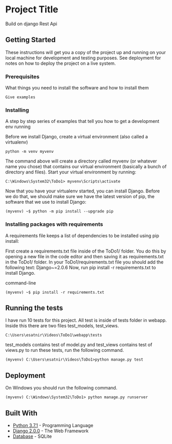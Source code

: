 # Project Title
Build on django Rest Api

## Getting Started

These instructions will get you a copy of the project up and running on your local machine for development and testing purposes. See deployment for notes on how to deploy the project on a live system.

### Prerequisites

What things you need to install the software and how to install them

```
Give examples
```

### Installing

A step by step series of examples that tell you how to get a development env running

Before we install Django, create a virtual environment (also called a virtualenv)

```
python -m venv myvenv
```

The command above will create a directory called myvenv (or whatever name you chose) that contains our virtual environment (basically a bunch of directory and files).
Start your virtual environment by running:

```
C:\Windows\System32\ToDo1> myvenv\Scripts\activate
```
Now that you have your virtualenv started, you can install Django.
Before we do that, we should make sure we have the latest version of pip, the software that we use to install Django:

```
(myvenv) ~$ python -m pip install --upgrade pip
```
###  Installing packages with requirements
A requirements file keeps a list of dependencies to be installed using pip install:

First create a requirements.txt file inside of the ToDo1/ folder. You do this by opening a new file in the code editor and then saving it as requirements.txt in the ToDo1/ folder.
In your ToDo1/requirements.txt file you should add the following text:
Django~=2.0.6
Now, run pip install -r requirements.txt  to install Django.

command-line
```
(myvenv) ~$ pip install -r requirements.txt
```




## Running the tests

I have run 10 tests for this project. All test is inside of tests folder in webapp. Inside this there are two files test_models, test_views.
```
C:\Users\esatnir\Videos\ToDo1\webapp\tests
```
test_models contains test of model.py and test_views contains  test of views.py
to run these tests, run the following command.

```
(myvenv) C:\Users\esatnir\Videos\ToDo1>python manage.py test
```



## Deployment


On Windows you should run the following command. 
```
(myvenv) C:\Windows\System32\ToDo1> python manage.py runserver
```

## Built With

* [Python 3.7.1](https://www.python.org/downloads/release/python-370/) - Programming Language
* [Django 2.0.0](https://docs.djangoproject.com/en/2.2/releases/2.0/) - The Web Framework
* [Database](https://docs.djangoproject.com/en/2.2/topics/db/multi-db/) - SQLite
